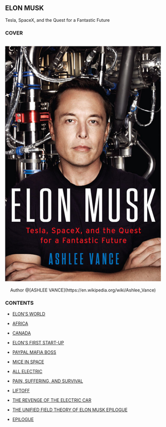 ELON MUSK
---

Tesla, SpaceX, and the Quest for a Fantastic Future

### COVER

<br>

<div align=center>
  <img src="./screenshot/cover.jpg"/>
</div>

<br>

<div align=center>
  <span>Author @[ASHLEE VANCE](https://en.wikipedia.org/wiki/Ashlee_Vance)</span>
</div>


### CONTENTS

- [ELON'S WORLD](https://github.com/johnnynode/Elon-Musk/blob/master/CONTENTS/1.ELON'S%20WORLD.md)

- [AFRICA](https://github.com/johnnynode/Elon-Musk/blob/master/CONTENTS/2.AFRICA.md)

- [CANADA](https://github.com/johnnynode/Elon-Musk/blob/master/CONTENTS/3.CANADA.md)

- [ELON'S FIRST START-UP](https://github.com/johnnynode/Elon-Musk/blob/master/CONTENTS/4.ELON'S%20FIRST%20START-UP.md)

- [PAYPAL MAFIA BOSS](https://github.com/johnnynode/Elon-Musk/blob/master/CONTENTS/5.PAYPAL%20MAFIA%20BOSS.md)

- [MICE IN SPACE](https://github.com/johnnynode/Elon-Musk/blob/master/CONTENTS/6.MICE%20IN%20SPAC.md)

- [ALL ELECTRIC](https://github.com/johnnynode/Elon-Musk/blob/master/CONTENTS/7.ALL%20ELECTRIC.md)

- [PAIN, SUFFERING, AND SURVIVAL](https://github.com/johnnynode/Elon-Musk/blob/master/CONTENTS/8.PAIN,%20SUFFERING,%20AND%20SURVIVAL.md)

- [LIFTOFF](https://github.com/johnnynode/Elon-Musk/blob/master/CONTENTS/9.LIFTOFF.md)

- [THE REVENGE OF THE ELECTRIC CAR](https://github.com/johnnynode/Elon-Musk/blob/master/CONTENTS/10.THE%20REVENGE%20OF%20THE%20ELECTRIC%20CAR.md)

- [THE UNIFIED FIELD THEORY OF ELON MUSK EPILOGUE](https://github.com/johnnynode/Elon-Musk/blob/master/CONTENTS/11.THE%20UNIFIED%20FIELD%20THEORY%20OF%20ELON%20MUSK%20EPILOGUE.md)

- [EPILOGUE](https://github.com/johnnynode/Elon-Musk/blob/master/CONTENTS/12.EPILOGUE.md)